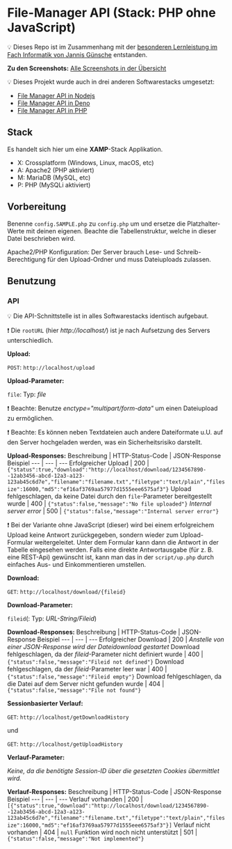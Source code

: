 # File-Manager API (Stack: PHP ohne JavaScript)

💡 Dieses Repo ist im Zusammenhang mit der [besonderen Lernleistung im Fach Informatik von Jannis Günsche](https://github.com/jgteam/bell--paper) entstanden.

**Zu den Screenshots:**
[Alle Screenshots in der Übersicht](docs/screenshots/overview.md)

💡 Dieses Projekt wurde auch in drei anderen Softwarestacks umgesetzt:
- [File Manager API in Nodejs](https://github.com/jgteam/bell--file-manager--nodejs)
- [File Manager API in Deno](https://github.com/jgteam/bell--file-manager--deno)
- [File Manager API in PHP](https://github.com/jgteam/bell--file-manager--php)

## Stack

Es handelt sich hier um eine **XAMP**-Stack Applikation.

- X: Crossplatform (Windows, Linux, macOS, etc)
- A: Apache2 (PHP aktiviert)
- M: MariaDB (MySQL, etc)
- P: PHP (MySQLi aktiviert)

## Vorbereitung
Benenne `config.SAMPLE.php` zu `config.php` um und ersetze die Platzhalter-Werte mit deinen eigenen.
Beachte die Tabellenstruktur, welche in dieser Datei beschrieben wird.

Apache2/PHP Konfiguration: Der Server brauch Lese- und Schreib-Berechtigung für den Upload-Ordner und muss Dateiuploads zulassen.

## Benutzung

### API

💡 Die API-Schnittstelle ist in alles Softwarestacks identisch aufgebaut.

❗ Die `rootURL` (hier *http://localhost/*) ist je nach Aufsetzung des Servers unterschiedlich.

**Upload:**

```POST```: ```http://localhost/upload```

**Upload-Parameter:**

```file```: Typ: *file*

❗ Beachte: Benutze *enctype="multipart/form-data"* um einen Dateiupload zu ermöglichen.

❗ Beachte: Es können neben Textdateien auch andere Dateiformate u.U. auf den Server hochgeladen werden, was ein Sicherheitsrisiko darstellt.

**Upload-Responses:**
Beschreibung | HTTP-Status-Code | JSON-Response Beispiel
--- | --- | ---
Erfolgreicher Upload | 200 | `{"status":true,"download":"http://localhost/download/1234567890--12ab3456-abcd-12a3-a123-123ab45c6d7e","filename":"filename.txt","filetype":"text/plain","filesize":16000,"md5":"ef16af3769aa57977d1555eee6575af3"}`
Upload fehlgeschlagen, da keine Datei durch den `file`-Parameter bereitgestellt wurde | 400 | `{"status":false,"message":"No file uploaded"}`
*Internal server error* | 500 | `{"status":false,"message":"Internal server error"}`

❗ Bei der Variante ohne JavaScript (dieser) wird bei einem erfolgreichem Upload keine Antwort zurückgegeben, sondern wieder zum Upload-Formular weitergeleitet. Unter dem Formular kann dann die Antwort in der Tabelle eingesehen werden. Falls eine direkte Antwortausgabe (für z. B. eine REST-Api) gewünscht ist, kann man das in der ```script/up.php``` durch einfaches Aus- und Einkommentieren umstellen.

**Download:**

```GET```: ```http://localhost/download/{fileid}```

**Download-Parameter:**

```fileid```(: Typ: *URL-String/Fileid*)

**Download-Responses:**
Beschreibung | HTTP-Status-Code | JSON-Response Beispiel
--- | --- | ---
Erfolgreicher Download | 200 | *Anstelle von einer JSON-Response wird der Dateidownload gestartet*
Download fehlgeschlagen, da der *fileid*-Parameter nicht definiert wurde | 400 | `{"status":false,"message":"Fileid not defined"}`
Download fehlgeschlagen, da der *fileid*-Parameter leer war | 400 | `{"status":false,"message":"Fileid empty"}`
Download fehlgeschlagen, da die Datei auf dem Server nicht gefunden wurde | 404 | `{"status":false,"message":"File not found"}`

**Sessionbasierter Verlauf:**

```GET```: ```http://localhost/getDownloadHistory```

und 

```GET```: ```http://localhost/getUploadHistory```

**Verlauf-Parameter:**

*Keine, da die benötigte Session-ID über die gesetzten Cookies übermittlet wird.*

**Verlauf-Responses:**
Beschreibung | HTTP-Status-Code | JSON-Response Beispiel
--- | --- | ---
Verlauf vorhanden | 200 | `[{"status":true,"download":"http://localhost/download/1234567890--12ab3456-abcd-12a3-a123-123ab45c6d7e","filename":"filename.txt","filetype":"text/plain","filesize":16000,"md5":"ef16af3769aa57977d1555eee6575af3"}]`
Verlauf nicht vorhanden | 404 | `null`
Funktion wird noch nicht unterstützt | 501 | `{"status":false,"message":"Not implemented"}`
